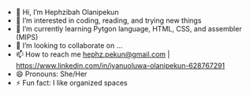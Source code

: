 - 👋 Hi, I’m Hephzibah Olanipekun
- 👀 I’m interested in coding, reading, and trying new things 
- 🌱 I’m currently learning Pytgon language, HTML, CSS, and assembler (MIPS)
- 💞️ I’m looking to collaborate on ...
- 📫 How to reach me hephz.pekun@gmail.com | https://www.linkedin.com/in/iyanuoluwa-olanipekun-628767291
- 😄 Pronouns: She/Her
- ⚡ Fun fact: I like organized spaces

<!---
hephz-pekun/hephz-pekun is a ✨ special ✨ repository because its `README.md` (this file) appears on your GitHub profile.
You can click the Preview link to take a look at your changes.
--->
